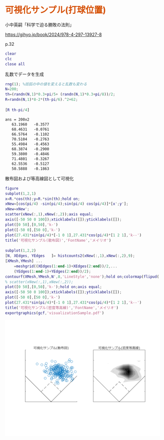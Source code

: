 
# <span style="color:rgb(213,80,0)">可視化サンプル(打球位置)</span>

小中英嗣「科学で迫る勝敗の法則」


https://gihyo.jp/book/2024/978-4-297-13927-8


p.32

```matlab
clear
clc
close all
```

乱数でデータを生成

```matlab
rng(1); %括弧の中の値を変えると乱数も変わる
N=200;
th=(randn(N,1)*0.3+pi/5+ (randn(N,1)*0.3+pi/8))/2;
R=randn(N,1)*8-2*(th-pi/6).^2+62;

[R th-pi/4]
```

```TextOutput
ans = 200x2    
   63.1960   -0.3577
   68.4631   -0.0761
   66.5764   -0.1102
   70.5104   -0.2763
   55.4984   -0.4563
   68.3874   -0.2900
   59.3800   -0.4846
   71.4801   -0.3267
   62.5536   -0.5127
   50.5888   -0.1863
```

散布図および等高線図として可視化

```matlab
figure
subplot(1,2,1)
x=R.*cos(th);y=R.*sin(th);hold on;
xNew=[cos(pi/4) -sin(pi/4);sin(pi/4) cos(pi/4)]*[x';y'];
xNew=xNew';
scatter(xNew(:,1),xNew(:,2));axis equal;
axis([-50 50 0 100]);xticklabels([]);yticklabels([]);
plot([0 50],[0,50],'k-')
plot([-50 0],[50 0],'k-')
plot(27.431*sin(pi/4)*[-1 0 1],27.431*cos(pi/4)*[1 2 1],'k--')
title('可視化サンプル(散布図)','FontName','メイリオ')

subplot(1,2,2)
[N, XEdges, YEdges   ]= histcounts2(xNew(:,1),xNew(:,2),9);
[XMesh,YMesh] ...
    =meshgrid((XEdges(1:end-1)+XEdges(2:end))/2,...
    (YEdges(1:end-1)+YEdges(2:end))/2);
contourf(XMesh,YMesh,N',8,'LineStyle','none');hold on;colormap(flipud( colormap("gray")))
% scatter(xNew(:,1),xNew(:,2));
plot([0 50],[0,50],'k-');hold on;axis equal;
axis([-50 50 0 100]);xticklabels([]);yticklabels([]);
plot([-50 0],[50 0],'k-')
plot(27.431*sin(pi/4)*[-1 0 1],27.431*cos(pi/4)*[1 2 1],'k--')
title('可視化サンプル(密度等高線)','FontName','メイリオ')
exportgraphics(gcf,'visualizationSample.pdf')
```

<center><img src="p032_visualizationSample_media/figure_0.png" width="562" alt="figure_0.png"></center>

